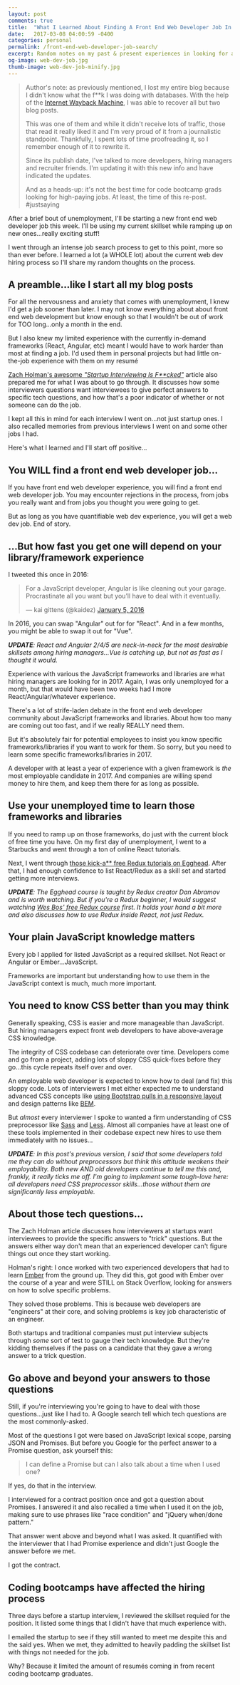 ```yaml
---
layout: post
comments: true
title:  "What I Learned About Finding A Front End Web Developer Job In 2017-UPDATED"
date:   2017-03-08 04:00:59 -0400
categories: personal
permalink: /front-end-web-developer-job-search/
excerpt: Random notes on my past & present experiences in looking for a front end web developer job in 2017. Has tips for code bootcamp graduates looking for work.
og-image: web-dev-job.jpg
thumb-image: web-dev-job-minify.jpg
---
```

<blockquote>
<p>Author's note: as previously mentioned, I lost my entire blog because I didn't know what the f**k I was doing with databases. With the help of the <a href="https://web.archive.org/">Internet Wayback Machine</a>, I was able to recover all but two blog posts.</p>
<p>
This was one of them and while it didn't receive lots of traffic, those that read it really liked it and I'm very proud of it from a journalistic standpoint. Thankfully, I spent lots of time proofreading it, so I remember enough of it to rewrite it.
</p>
<p>
Since its publish date, I've talked to more developers, hiring managers and recruiter friends. I'm updating it with this new info and have indicated the updates.
</p>
<p>
And as a heads-up: it's not the best time for code bootcamp grads looking for high-paying jobs.  At least, the time of this re-post. #justsaying
</p>
</blockquote>

After a brief bout of unemployment, I'll be starting a new front end web developer job this week.  I'll be using my current skillset while ramping up on new ones...really exciting stuff!

I went through an intense job search process to get to this point, more so than ever before.  I learned a lot (a WHOLE lot) about the current web dev hiring process so I'll share my random thoughts on the process.

<h2>A preamble...like I start all my blog posts</h2>
For all the nervousness and anxiety that comes with unemployment, I knew I'd get a job sooner than later. I may not know everything about about front end web development but know enough so that I wouldn't be out of work for TOO long...only a month in the end.

But I also knew my limited experience with the currently in-demand frameworks (React, Angular, etc) meant I would have to work harder than most at finding a job. I'd used them in personal projects but had little on-the-job experience with them on my resum&eacute;

<a href="https://zachholman.com/posts/startup-interviewing-is-fucked/">Zach Holman's awesome <em>"Startup Interviewing Is F**cked"</em></a> article also prepared me for what I was about to go through. It discusses how some interviewers questions want interviewees to give perfect answers to specific tech questions, and how that's a poor indicator of whether or not someone can do the job.

I kept all this in mind for each interview I went on...not just startup ones. I also recalled memories from previous interviews I went on and some other jobs I had.

Here's what I learned and I'll start off positive...

<h2>You WILL find a front end web developer job...</h2>
If you have front end web developer experience, you will find a front end web developer job. You may encounter rejections in the process, from jobs you really want and from jobs you thought you were going to get.

But as long as you have quantifiable web dev experience, you will get a web dev job. End of story.

<h2>...But how fast you get one will depend on your library/framework experience</h2>
I tweeted this once in 2016:
<blockquote class="twitter-tweet" data-lang="en"><p lang="en" dir="ltr">For a JavaScript developer, Angular is like cleaning out your garage. Procrastinate all you want but you’ll have to deal with it eventually.</p>&mdash; kai gittens (@kaidez) <a href="https://twitter.com/kaidez/status/684336335050641408?ref_src=twsrc%5Etfw">January 5, 2016</a></blockquote>
<script async src="//platform.twitter.com/widgets.js" charset="utf-8"></script>

In 2016, you can swap "Angular" out for for "React". And in a few months, you might be able to swap it out for "Vue".

<em><strong>UPDATE</strong>: React and Angular 2/4/5 are neck-in-neck for the most desirable skillsets among hiring managers...Vue is catching up, but not as fast as I thought it would.</em>

Experience with various the JavaScript frameworks and libraries are what hiring managers are looking for in 2017. Again, I was only unemployed for a month, but that would have been two weeks had I more React/Angular/whatever experience.

There's a lot of strife-laden debate in the front end web developer community about JavaScript frameworks and libraries.  About how too many are coming out too fast, and if we really REALLY need them.

But it's absolutely fair for potential employees to insist you know specific frameworks/libraries if you want to work for them.  So sorry, but you need to learn some specific frameworks/libraries in 2017.

A developer with at least a year of experience with a given framework is <em>the</em> most employable candidate in 2017. And companies are willing spend money to hire them, and keep them there for as long as possible.

<h2>Use your unemployed time to learn those frameworks and libraries</h2>
If you need to ramp up on those frameworks, do just with the current block of free time you have.  On my first day of unemployment, I went to a Starbucks and went through a ton of online React tutorials.

Next, I went through <a href="https://egghead.io/courses/getting-started-with-redux">those kick-a** free Redux tutorials on Egghead</a>. After that, I had enough confidence to list React/Redux as a skill set and started getting more interviews.

<em><strong>UPDATE</strong>: The Egghead course is taught by Redux creator Dan Abramov and is worth watching. But if you're a Redux beginner, I would suggest watching <a href="https://learnredux.com/">Wes Bos' free Redux course</a> first. It holds your hand a bit more and also discusses how to use Redux inside React, not just Redux.</em>

<h2>Your plain JavaScript knowledge matters</h2>
Every job I applied for listed JavaScript as a required skillset. Not React or Angular or Ember...JavaScript.

Frameworks are important but understanding how to use them in the JavaScript context is much, much more important.

<h2>You need to know CSS better than you may think</h2>
Generally speaking, CSS is easier and more manageable than JavaScript. But hiring managers expect front web developers to have above-average CSS knowledge.

The integrity of CSS codebase can deteriorate over time. Developers come and go from a project, adding lots of sloppy CSS quick-fixes before they go...this cycle repeats itself over and over.

An employable web developer is expected to know how to deal (and fix) this sloppy code. Lots of interviewers I met either expected me to understand advanced CSS concepts like <a href="https://getbootstrap.com/docs/3.3/css/#grid-responsive-resets">using Bootstrap pulls in a responsive layout</a> and design patterns like <a href="http://getbem.com/">BEM</a>.

But <em>almost</em> every interviewer I spoke to wanted a firm understanding of CSS preprocessor like <a href="http://sass-lang.com/">Sass</a> and <a href="http://lesscss.org/">Less</a>. Almost all companies have at least one of these tools implemented in their codebase expect new hires to use them immediately with no issues...

<em><strong>UPDATE</strong>: In this post's previous version, I said that some developers told me they can do without preprocessors but think this attitude weakens their employability.  Both new AND old developers continue to tell me this and, frankly, it really ticks me off. I'm going to implement some tough-love here: all developers need CSS preprocessor skills...those without them are significantly less employable.</em>

<h2>About those tech questions...</h2>
The Zach Holman article discusses how interviewers at startups want interviewees to provide the specific answers to "trick" questions. But the answers either way don't mean that an experienced developer can't figure things out once they start working.

Holman's right: I once worked with two experienced developers that had to learn <a href="https://emberjs.com/">Ember</a> from the ground up. They did this, got good with Ember over the course of a year and were STILL on Stack Overflow, looking for answers on how to solve specific problems.

They solved those problems. This is because web developers are "engineers" at their core, and solving problems is key job characteristic of an engineer.

Both startups and traditional companies must put interview subjects through <em>some</em> sort of test to gauge their tech knowledge. But they're kidding themselves if the pass on a candidate that they gave a wrong answer to a trick question.

<h2>Go above and beyond your answers to those questions</h2>
Still, if you're interviewing you're going to have to deal with those questions...just like I had to. A Google search tell which tech questions are the most commonly-asked.

Most of the questions I got were based on JavaScript lexical scope, parsing JSON and Promises. But before you Google for the perfect answer to a Promise question, ask yourself this:

<blockquote>I can define a Promise but can I also talk about a time when I used one?</blockquote>

If yes, do that in the interview.

I interviewed for a contract position once and got a question about Promises. I answered it and also recalled a time when I used it on the job, making sure to use phrases like "race condition" and "jQuery when/done pattern."

That answer went above and beyond what I was asked. It quantified with the interviewer that I had Promise experience and didn't just Google the answer before we met.

I got the contract.

<h2>Coding bootcamps have affected the hiring process</h2>
Three days before a startup interview, I reviewed the skillset requied for the position. It listed some things that I didn't have that much experience with.

I emailed the startup to see if they still wanted to meet me despite this and the said yes. When we met, they admitted to heavily padding the skillset list with things not needed for the job.

Why? Because it limited the amount of resum&eacute;s coming in from recent coding bootcamp graduates.

<p style="font-size: 175px;">😮</p>

<h2>Indeed is the best online job search tool</h2>

<h2>Using dice.com leads to spam</h2>

<h2>Conclusion</h2>